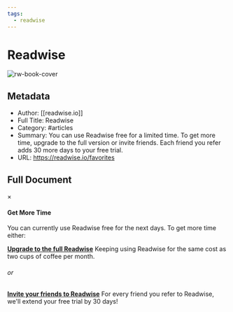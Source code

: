```yaml
---
tags:
  - readwise
---
```


# Readwise

![rw-book-cover](https://readwise-assets.s3.amazonaws.com/static/images/readwisecard.058019f9f4b1.jpg)

## Metadata
- Author: [[readwise.io]]
- Full Title: Readwise
- Category: #articles
- Summary: You can use Readwise free for a limited time. To get more time, upgrade to the full version or invite friends. Each friend you refer adds 30 more days to your free trial.
- URL: https://readwise.io/favorites

## Full Document
×
#### Get More Time

You can currently use Readwise free for the
 next days. To get more time either:

[**Upgrade to the full Readwise**](https://readwise.io/upgrade)
Keeping using Readwise for the same cost as two cups of coffee
 per month.
 

###### or

[**Invite your friends to Readwise**](https://readwise.io/invite)
For every friend you refer to Readwise, we'll extend your free trial
 by 30 days!
